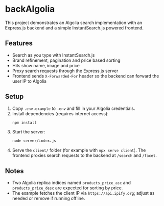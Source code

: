 # backAlgolia

This project demonstrates an Algolia search implementation with an Express.js backend and a simple InstantSearch.js powered frontend.

## Features

- Search as you type with InstantSearch.js
- Brand refinement, pagination and price based sorting
- Hits show name, image and price
- Proxy search requests through the Express.js server
- Frontend sends `X-Forwarded-For` header so the backend can forward the user IP to Algolia

## Setup

1. Copy `.env.example` to `.env` and fill in your Algolia credentials.
2. Install dependencies (requires internet access):
   ```bash
   npm install
   ```
3. Start the server:
   ```bash
   node server/index.js
   ```
4. Serve the `client/` folder (for example with `npx serve client`). The frontend proxies search requests to the backend at `/search` and `/facet`.

## Notes

- Two Algolia replica indices named `products_price_asc` and `products_price_desc` are expected for sorting by price.
- The example fetches the client IP via `https://api.ipify.org`; adjust as needed or remove if running offline.

